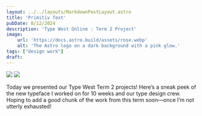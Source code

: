 ```yaml
---
layout: ../../layouts/MarkdownPostLayout.astro
title: 'Primitiv Text'
pubDate: 8/12/2024
description: 'Type West Online : Term 2 Project'
image:
    url: 'https://docs.astro.build/assets/rose.webp'
    alt: 'The Astro logo on a dark background with a pink glow.'
tags: ["design work"]
draft: 
---
```


<img class="blog-post-image-lg" src="https://res.cloudinary.com/dzv7ytxjh/image/upload/f_auto,q_60/v1739338691/66bad775171f42e6aecc8a59_66bad684408ad77d36ed9c98_2024-08-12_Primitiv-Text_01_y5dvar.jpg">

<img class="blog-post-image-lg" src="https://res.cloudinary.com/dzv7ytxjh/image/upload/f_auto,q_60/v1739338538/66bad9bd970af5e30eadc371_66bad9ab29e48ef3ce5e4c88_Bildschirmfoto-2024-08-12-um-22.35.02_bgvgw9.jpg">


Today we presented our Type West Term 2 projects! Here’s a sneak peek of the new typeface I worked on for 10 weeks and our type design crew. Hoping to add a good chunk of the work from this term soon—once I’m not utterly exhausted!
